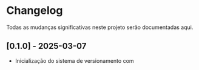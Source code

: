 # Changelog

Todas as mudanças significativas neste projeto serão documentadas aqui.

## [0.1.0] - 2025-03-07
- Inicialização do sistema de versionamento com 
